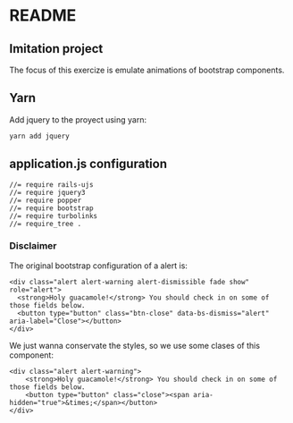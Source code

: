# README

## Imitation project

The focus of this exercize is emulate animations of bootstrap components.

## Yarn

Add jquery to the proyect using yarn:

```bash
yarn add jquery
```

## application.js configuration

```rails
//= require rails-ujs
//= require jquery3
//= require popper
//= require bootstrap
//= require turbolinks
//= require_tree .
```

### Disclaimer

The original bootstrap configuration of a alert is:

```rails
<div class="alert alert-warning alert-dismissible fade show" role="alert">
  <strong>Holy guacamole!</strong> You should check in on some of those fields below.
  <button type="button" class="btn-close" data-bs-dismiss="alert" aria-label="Close"></button>
</div>
```

We just wanna conservate the styles, so we use some clases of this component:
```rails
<div class="alert alert-warning">
    <strong>Holy guacamole!</strong> You should check in on some of those fields below.
    <button type="button" class="close"><span aria-hidden="true">&times;</span></button>
</div>
```